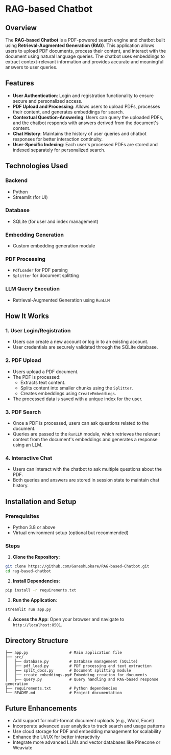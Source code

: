 # RAG-based Chatbot

## Overview
The **RAG-based Chatbot** is a PDF-powered search engine and chatbot built using **Retrieval-Augmented Generation (RAG)**. This application allows users to upload PDF documents, process their content, and interact with the document using natural language queries. The chatbot uses embeddings to extract context-relevant information and provides accurate and meaningful answers to user queries.

## Features
- **User Authentication**: Login and registration functionality to ensure secure and personalized access.
- **PDF Upload and Processing**: Allows users to upload PDFs, processes their content, and generates embeddings for search.
- **Contextual Question-Answering**: Users can query the uploaded PDFs, and the chatbot responds with answers derived from the document's content.
- **Chat History**: Maintains the history of user queries and chatbot responses for better interaction continuity.
- **User-Specific Indexing**: Each user's processed PDFs are stored and indexed separately for personalized search.

## Technologies Used
### Backend
- Python
- Streamlit (for UI)

### Database
- SQLite (for user and index management)

### Embedding Generation
- Custom embedding generation module

### PDF Processing
- `PdfLoader` for PDF parsing
- `Splitter` for document splitting

### LLM Query Execution
- Retrieval-Augmented Generation using `RunLLM`

## How It Works
### 1. User Login/Registration
- Users can create a new account or log in to an existing account.
- User credentials are securely validated through the SQLite database.

### 2. PDF Upload
- Users upload a PDF document.
- The PDF is processed:
  - Extracts text content.
  - Splits content into smaller chunks using the `Splitter`.
  - Creates embeddings using `CreateEmbeddings`.
- The processed data is saved with a unique index for the user.

### 3. PDF Search
- Once a PDF is processed, users can ask questions related to the document.
- Queries are passed to the `RunLLM` module, which retrieves the relevant context from the document's embeddings and generates a response using an LLM.

### 4. Interactive Chat
- Users can interact with the chatbot to ask multiple questions about the PDF.
- Both queries and answers are stored in session state to maintain chat history.

## Installation and Setup
### Prerequisites
- Python 3.8 or above
- Virtual environment setup (optional but recommended)

### Steps
1. **Clone the Repository**:
```bash
git clone https://github.com/GaneshLokare/RAG-based-Chatbot.git
cd rag-based-chatbot
```

2. **Install Dependencies**:
```bash
pip install -r requirements.txt
```

3. **Run the Application**:
```bash
streamlit run app.py
```

4. **Access the App**: Open your browser and navigate to `http://localhost:8501`.

## Directory Structure
```
├── app.py                  # Main application file
├── src/
│   ├── database.py         # Database management (SQLite)
│   ├── pdf_load.py         # PDF processing and text extraction
│   ├── split_docs.py       # Document splitting module
│   ├── create_embeddings.py# Embedding creation for documents
│   ├── query.py            # Query handling and RAG-based response generation
├── requirements.txt        # Python dependencies
└── README.md               # Project documentation
```

## Future Enhancements
- Add support for multi-format document uploads (e.g., Word, Excel)
- Incorporate advanced user analytics to track search and usage patterns
- Use cloud storage for PDF and embedding management for scalability
- Enhance the UI/UX for better interactivity
- Integrate more advanced LLMs and vector databases like Pinecone or Weaviate
